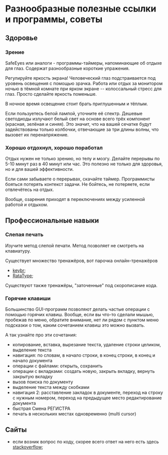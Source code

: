 # Разнообразные полезные ссылки и программы, советы

## Здоровье

### Зрение
SafeEyes или аналоги - программы-таймеры, напоминающие об отдыхе для глаз. Содержат разнообразные короткие упражения.

Регулируйте яркость экрана! Человеческий глаз подстраивается под уровень освещения с помощью зрачка. Работа или отдых за монитором ночью в тёмной комнате при ярком экране -- колоссальный стресс для глаз. Просто сделайте яркость поменьше.

В ночное время освещение стоит брать приглушенным и тёплым.

Если пользуетесь белой лампой, уточните её спектр. Дешевые светодиоды излучают белый свет на основе всего трёх компонент (красная, зелёная и синяя). Это значит, что на вашей сечатке будут задействованы только колбочки, отвечающие за три длины волны, что вызовет их перенапряжение.

### Хорошо отдохнул, хорошо поработал
Отдых нужен не только зрению, но телу и мозгу. Делайте перерывы по 5-10 минут раз в 40 минут или час. Это полезно не только для здоровья, но и для вашей эффективности.

Если сами забываете о перерывах, скачайте таймер. Программисты бояться потерять контекст задачи. Не бойтесь, не потеряете, если отвлечётесь на отдых.

Вообще, озарения приходят в переключениях между усиленной работой и отдыхом.

## Профессиональные навыки
### Слепая печать
Изучите метод слепой печати. Метод позволяет не смотреть на клавиатуру.

Существует множество тренажёров, вот парочка онлайн-тренажёров

- [keybr](https://www.keybr.com/);
- [RataType](https://www.ratatype.ru/learn/);

Существуют также тренажёры, "заточенные" под скорописание кода.

### Горячие клавиши
Большинство GUI-программ позволяют делать частые операции с помощью горячих клавиш. Вообще, если вы что-то сделали мышью, пробежав по меню, обратите внимание, нет ли рядом с пунктом меню подсказки о том, каким сочетанием клавиш это можно вызвать.

А так узнайте про эти сочетания:

- копирование, вставка, вырезание текста, удаление строки целиком, выделение текста
- навигация: по словам, в начало строки, в конец строки, в конец и начало документа
- операции с файлами: открыть, сохранить
- операции с вкладками: создать новую, закрыть вкладку, вернуть закрытую вкладку
- вызов поиска по документу
- выделение текста между скобками
- навигация 2: расставление закладок в документе, переход на строку с нужным номером, переход на предыдущее место редактирование документа
- быстрая Смена РЕГИСТРА
- печать в нескольких местах одновременно (multi cursor)

## Сайты

- если возник вопрос по коду, скорее всего ответ на него есть здесь [stackoverflow](https://stackoverflow.com/);

